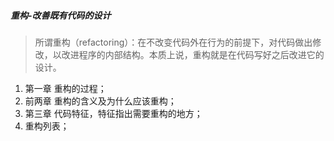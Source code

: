 ##### 重构-改善既有代码的设计

> 所谓重构（refactoring）：在不改变代码外在行为的前提下，对代码做出修改，以改进程序的内部结构。本质上说，重构就是在代码写好之后改进它的设计。

1. 第一章 重构的过程；
2. 前两章 重构的含义及为什么应该重构；
3. 第三章 代码特征，特征指出需要重构的地方；
4. 重构列表；





